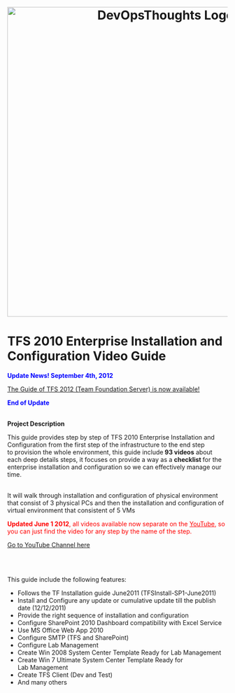 <h1 align="center">
	<br>
	<img src="http://mohamedradwan.com/wp-content/uploads/2017/08/Cover-small-1.png" height="auto" width="708" alt="DevOpsThoughts Logo">
	<br>
</h1>

# TFS 2010 Enterprise Installation and Configuration Video Guide

<div id="WikiContent" class="WikiContent">
                
<div class="wikidoc">
<p><span style="color:#0000ff"><strong>Update News!&nbsp;September&nbsp;4th, 2012</strong></span></p>
<p><a title="TFS 2012" href="http://tfs2012visualguide.codeplex.com/" target="_blank">The Guide of TFS 2012 (Team Foundation Server) is now&nbsp;available!</a></p>
<p><strong><span style="color:#0000ff">End of Update</span></strong></p>
<p><strong><br>
Project Description</strong></p>
<p>This guide provides step by step of TFS 2010 Enterprise Installation and Configuration from the first step of the infrastructure to the end step to&nbsp;provision&nbsp;the whole&nbsp;environment, this guide include<strong> 93 videos</strong> about each deep
 details steps, it focuses on provide a way as a <strong>checklist </strong>for the enterprise installation and configuration so we can effectively manage our time.</p>
<p>&nbsp;<br>
It will walk through installation and&nbsp;configuration of&nbsp;physical environment that consist of 3 physical PCs and then the installation and&nbsp;configuration of virtual environment that consistent of 5 VMs</p>
<p><span style="color:#ff0000"><strong>Updated&nbsp;June&nbsp;1 2012</strong>, all videos available now&nbsp;separate&nbsp;on the&nbsp;</span><span style="color:#000080"><a title="YouTube Channel" href="http://www.youtube.com/user/MRadwanMSF" target="_blank" style="color:#ff0000">YouTube</a></span><span style="color:#ff0000">,
 so you can just find the video for any step by the name of the step.</span></p>
<p><span style="color:#000000"><a title="YouTube" href="http://www.youtube.com/user/MRadwanMSF" target="_blank">Go to YouTube Channel here</a></span></p>
<p>&nbsp;</p>
<p><br>
This guide include the following features:</p>
<ul>
<li>Follows the TF Installation guide June2011 (TFSInstall-SP1-June2011)&nbsp; </li><li>Install and Configure any update or cumulative update till the publish date (12/12/2011)
</li><li>Provide the right sequence of installation and&nbsp;configuration&nbsp; </li><li>Configure SharePoint 2010 Dashboard compatibility with Excel Service </li><li>Use MS Office Web App 2010 </li><li>Configure SMTP (TFS and SharePoint) </li><li>Configure Lab Management </li><li>Create Win 2008 System Center Template Ready for Lab&nbsp;Management </li><li>Create Win 7 Ultimate&nbsp;System Center Template Ready for Lab&nbsp;Management
</li><li>Create TFS Client (Dev and Test) </li><li>And many others </li></ul>
</div>
<div></div>

</div>
